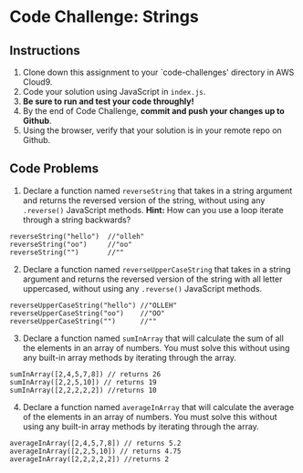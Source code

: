 # Code Challenge: Strings

## Instructions

1. Clone down this assignment to your `code-challenges' directory in AWS Cloud9.  
2. Code your solution using JavaScript in `index.js`. 
3. **Be sure to run and test your code throughly!**
4. By the end of Code Challenge, **commit and push your changes up to Github**.
5. Using the browser, verify that your solution is in your remote repo on Github.

## Code Problems

1. Declare a function named `reverseString` that takes in a string argument and returns the reversed version of the string, without using any `.reverse()` JavaScript methods. **Hint:** How can you use a loop iterate through a string backwards?
```
reverseString("hello")  //"olleh"
reverseString("oo")     //"oo"
reverseString("")       //""
```

2. Declare a function named `reverseUpperCaseString` that takes in a string argument and returns the reversed version of the string with all letter uppercased, without using any `.reverse()` JavaScript methods.
```
reverseUpperCaseString("hello") //"OLLEH"
reverseUpperCaseString("oo")    //"OO"
reverseUpperCaseString("")      //""
```

3. Declare a function named `sumInArray` that will calculate the sum of all the elements in an array of numbers. You must solve this without using any built-in array methods by iterating through the array.  
```
sumInArray([2,4,5,7,8]) // returns 26
sumInArray([2,2,5,10]) // returns 19
sumInArray([2,2,2,2,2]) //returns 10
```

4. Declare a function named `averageInArray` that will calculate the  average of the elements in an array of numbers. You must solve this without using any built-in array methods by iterating through the array.  
```
averageInArray([2,4,5,7,8]) // returns 5.2
averageInArray([2,2,5,10]) // returns 4.75
averageInArray([2,2,2,2,2]) //returns 2
```


